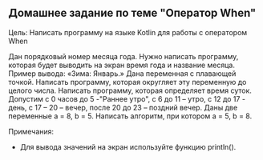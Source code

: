 ## Домашнее задание по теме "Оператор When"

Цель: Написать программу на языке Kotlin для работы с оператором When

Дан порядковый номер месяца года. Нужно написать программу, которая будет выводить на экран время года и название месяца. Пример вывода: «Зима: Январь.»
Дана переменная с плавающей точкой. Написать программу, которая округляет эту переменную до целого числа.
Написать программу, которая определяет время суток. Допустим с 0 часов до 5 -"Раннее утро", с 6 до 11 – утро, с 12 до 17 - день, с 17 – 20 – вечер, после 20 до 23 – поздний вечер.
Даны две переменные a = 8, b = 5. Написать алгоритм, при котором a = 5, b = 8.

Примечания:

- Для вывода значений на экран используйте функцию println().
